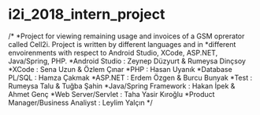# i2i_2018_intern_project
/*
*Project for viewing remaining usage and invoices of a GSM oprerator called Cell2i. Project is written by different languages and in *different envoirenments with respect to Android Studio, XCode, ASP.NET, Java/Spring, PHP.
*Android Studio : Zeynep Düzyurt & Rumeysa Dinçsoy
*XCode : Sena Uzun & Özlem Çınar
*PHP : Hasan Uyanık
*Database PL/SQL : Hamza Çakmak
*ASP.NET : Erdem Özgen & Burcu Bunyak
*Test : Rumeysa Talu & Tuğba Şahin
*Java/Spring Framework : Hakan İpek & Ahmet Genç
*Web Server/Servlet : Taha Yasir Kıroğlu
*Product Manager/Business Analiyst : Leylim Yalçın
*/
